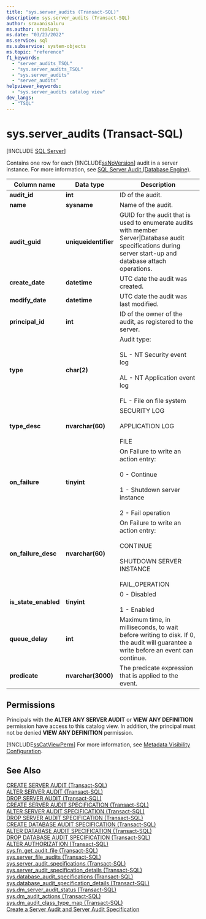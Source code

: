 ```yaml
---
title: "sys.server_audits (Transact-SQL)"
description: sys.server_audits (Transact-SQL)
author: sravanisaluru
ms.author: srsaluru
ms.date: "03/23/2022"
ms.service: sql
ms.subservice: system-objects
ms.topic: "reference"
f1_keywords:
  - "server_audits_TSQL"
  - "sys.server_audits_TSQL"
  - "sys.server_audits"
  - "server_audits"
helpviewer_keywords:
  - "sys.server_audits catalog view"
dev_langs:
  - "TSQL"
---
```

# sys.server_audits (Transact-SQL)
[!INCLUDE [SQL Server](../../includes/applies-to-version/sql-asdbmi.md)]

  Contains one row for each [!INCLUDE[ssNoVersion](../../includes/ssnoversion-md.md)] audit in a server instance. For more information, see [SQL Server Audit &#40;Database Engine&#41;](../../relational-databases/security/auditing/sql-server-audit-database-engine.md).  
  
|Column name|Data type|Description|  
|-----------------|---------------|-----------------|  
|**audit_id**|**int**|ID of the audit.|  
|**name**|**sysname**|Name of the audit.|  
|**audit_guid**|**uniqueidentifier**|GUID for the audit that is used to enumerate audits with member Server&#124;Database audit specifications during server start-up and database attach operations.|  
|**create_date**|**datetime**|UTC date the audit was created.|  
|**modify_date**|**datetime**|UTC date the audit was last modified.|  
|**principal_id**|**int**|ID of the owner of the audit, as registered to the server.|  
|**type**|**char(2)**|Audit type:<br /><br /> SL - NT Security event log<br /><br /> AL - NT Application event log<br /><br /> FL - File on file system|  
|**type_desc**|**nvarchar(60)**|SECURITY LOG<br /><br /> APPLICATION LOG<br /><br /> FILE|  
|**on_failure**|**tinyint**|On Failure to write an action entry:<br /><br /> 0 - Continue<br /><br /> 1 - Shutdown server instance<br /><br /> 2 - Fail operation|  
|**on_failure_desc**|**nvarchar(60)**|On Failure to write an action entry:<br /><br /> CONTINUE<br /><br /> SHUTDOWN SERVER INSTANCE<br /><br /> FAIL_OPERATION|  
|**is_state_enabled**|**tinyint**|0 - Disabled<br /><br /> 1 - Enabled|  
|**queue_delay**|**int**|Maximum time, in milliseconds, to wait before writing to disk. If 0, the audit will guarantee a write before an event can continue.|  
|**predicate**|**nvarchar(3000)**|The predicate expression that is applied to the event.|  
  
## Permissions  
 Principals with the **ALTER ANY SERVER AUDIT** or **VIEW ANY DEFINITION** permission have access to this catalog view. In addition, the principal must not be denied **VIEW ANY DEFINITION** permission.  
  
 [!INCLUDE[ssCatViewPerm](../../includes/sscatviewperm-md.md)] For more information, see [Metadata Visibility Configuration](../../relational-databases/security/metadata-visibility-configuration.md).  
  
## See Also  
 [CREATE SERVER AUDIT &#40;Transact-SQL&#41;](../../t-sql/statements/create-server-audit-transact-sql.md)   
 [ALTER SERVER AUDIT  &#40;Transact-SQL&#41;](../../t-sql/statements/alter-server-audit-transact-sql.md)   
 [DROP SERVER AUDIT  &#40;Transact-SQL&#41;](../../t-sql/statements/drop-server-audit-transact-sql.md)   
 [CREATE SERVER AUDIT SPECIFICATION &#40;Transact-SQL&#41;](../../t-sql/statements/create-server-audit-specification-transact-sql.md)   
 [ALTER SERVER AUDIT SPECIFICATION &#40;Transact-SQL&#41;](../../t-sql/statements/alter-server-audit-specification-transact-sql.md)   
 [DROP SERVER AUDIT SPECIFICATION &#40;Transact-SQL&#41;](../../t-sql/statements/drop-server-audit-specification-transact-sql.md)   
 [CREATE DATABASE AUDIT SPECIFICATION &#40;Transact-SQL&#41;](../../t-sql/statements/create-database-audit-specification-transact-sql.md)   
 [ALTER DATABASE AUDIT SPECIFICATION &#40;Transact-SQL&#41;](../../t-sql/statements/alter-database-audit-specification-transact-sql.md)   
 [DROP DATABASE AUDIT SPECIFICATION &#40;Transact-SQL&#41;](../../t-sql/statements/drop-database-audit-specification-transact-sql.md)   
 [ALTER AUTHORIZATION &#40;Transact-SQL&#41;](../../t-sql/statements/alter-authorization-transact-sql.md)   
 [sys.fn_get_audit_file &#40;Transact-SQL&#41;](../../relational-databases/system-functions/sys-fn-get-audit-file-transact-sql.md)   
 [sys.server_file_audits &#40;Transact-SQL&#41;](../../relational-databases/system-catalog-views/sys-server-file-audits-transact-sql.md)   
 [sys.server_audit_specifications &#40;Transact-SQL&#41;](../../relational-databases/system-catalog-views/sys-server-audit-specifications-transact-sql.md)   
 [sys.server_audit_specification_details &#40;Transact-SQL&#41;](../../relational-databases/system-catalog-views/sys-server-audit-specification-details-transact-sql.md)   
 [sys.database_audit_specifications &#40;Transact-SQL&#41;](../../relational-databases/system-catalog-views/sys-database-audit-specifications-transact-sql.md)   
 [sys.database_audit_specification_details &#40;Transact-SQL&#41;](../../relational-databases/system-catalog-views/sys-database-audit-specification-details-transact-sql.md)   
 [sys.dm_server_audit_status &#40;Transact-SQL&#41;](../../relational-databases/system-dynamic-management-views/sys-dm-server-audit-status-transact-sql.md)   
 [sys.dm_audit_actions &#40;Transact-SQL&#41;](../../relational-databases/system-dynamic-management-views/sys-dm-audit-actions-transact-sql.md)   
 [sys.dm_audit_class_type_map &#40;Transact-SQL&#41;](../../relational-databases/system-dynamic-management-views/sys-dm-audit-class-type-map-transact-sql.md)   
 [Create a Server Audit and Server Audit Specification](../../relational-databases/security/auditing/create-a-server-audit-and-server-audit-specification.md)  
  
  
